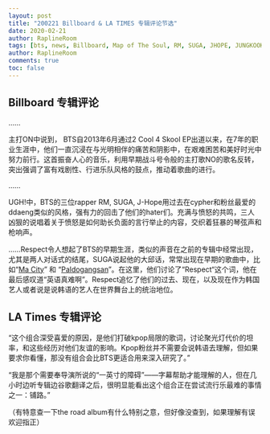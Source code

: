 ```yaml
---
layout: post
title: "200221 Billboard & LA TIMES 专辑评论节选"
date: 2020-02-21
author: RaplineRoom
tags: [bts, news, Billboard, Map of The Soul, RM, SUGA, JHOPE, JUNGKOOK, JIN, V, JIMIN, 金南俊, 闵玧其, 郑号锡, 金硕珍, 朴智旻, 金泰亨, 田柾国, 新闻, 7, album review]
author: RaplineRoom
comments: true
toc: false
---
```


## Billboard 专辑评论

……

主打ON中说到， BTS自2013年6月通过2 Cool 4 Skool EP出道以来，在7年的职业生涯中，他们一直沉浸在与光明相伴的痛苦和阴影中，在艰难困苦和美好时光中努力前行。这首振奋人心的音乐，利用早期战斗号令般的主打歌NO的歌名反转，突出强调了富有戏剧性、行进乐队风格的鼓点，推动着歌曲的进行。

……

UGH!中，BTS的三位rapper RM, SUGA, J-Hope用过去在cypher和粉丝最爱的ddaeng类似的风格，强有力的回击了他们的hater们。充满与愤怒的共鸣，三人凶狠的说唱着关于愤怒是如何助长负面的言行举止的内容，交织着狂暴的琴弦声和枪响声。

……Respect令人想起了BTS的早期生涯，类似的声音在之前的专辑中经常出现，尤其是两人对话式的结尾，SUGA说起他的大邱话，常常出现在早期的歌曲中，比如“[Ma City](https://www.youtube.com/watch?v=MlM1fbaHZTQ)” 和 “[Paldogangsan](https://www.youtube.com/watch?v=gwgy2MbjWKs)”。在这里，他们讨论了“Respect“这个词，他在最后感叹道“英语真难啊”。Respect追忆了他们的过去、现在，以及现在作为韩国艺人或者说是说韩语的艺人在世界舞台上的统治地位。

## LA Times 专辑评论


“这个组合深受喜爱的原因，是他们打破kpop局限的歌词，讨论聚光灯代价的坦率，和这些经历对他们友谊的影响。Kpop粉丝并不需要会说韩语去理解，但如果要求你看懂，那没有组合会比BTS更适合用来深入研究了。”

“我是那个需要奉导演所说的“一英寸的障碍”——字幕帮助才能理解的人，但在几小时边听专辑边谷歌翻译之后，很明显能看出这个组合正在尝试流行乐最难的事情之一：铺路。”

（有特意查一下the road album有什么特别之意，但好像没查到，如果理解有误欢迎指正）